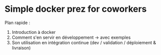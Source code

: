 # Simple docker prez for coworkers


Plan rapide :

1. Introduction à docker 
2. Comment s'en servir en développement -> avec exemples
3. Son utilisation en intégration continue (dev / validation / déploiement & livraison) 



